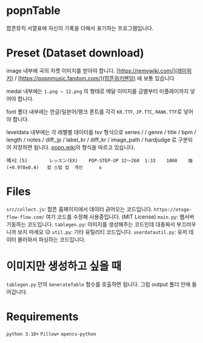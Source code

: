 # popnTable
팝픈뮤직 서열표에 자신의 기록을 더해서 표기하는 프로그램입니다.

# Preset (Dataset download)

image 내부에 곡의 자켓 이미지를 받아야 합니다. [https://remywiki.com/](레미위키) / [https://popnmusic.fandom.com/](팝픈위키팬덤) 에 보통 있습니다

medal 내부에는 `1.png ~ 12.png` 의 형태로 메달 이미지를 금별부터 미플레이까지 넣어야 합니다.

font 폴더 내부에는 한글/일본어/랭크 폰트를 각각 `KR.TTF`, `JP.TTC`, `RANK.TTF`로 넣어야 합니다.

leveldata 내부에는 각 레벨별 데이터를 tsv 형식으로 series / / genre / title / bpm / length / notes / diff_jp / label_kr / diff_kr / image_path / hardjudge 로 구분되어 저장하면 됩니다. [popn.wiki](팝픈위키)의 형식을 따르고 있습니다.

예시: `[5]		レッスン(EX)	POP-STEP-UP	32～260	1:33	1008	強(+0.978±0.4)	팝 스텝 업	개인		o`

# Files
`src/collect.js`: 팝픈 홈페이지에서 데이터 긁어오는 코드입니다. `https://otoge-flow-flow.com/` 여기 코드를 수정해 사용중입니다. (MIT License)
`main.py`: 웹서버 기동하는 코드입니다.
`tablegen.py`: 이미지를 생성해주는 코드인데 대충짜서 부끄러우니까 보지 마세요 😥
`util.py`: 기타 유틸리티 코드입니다.
`userdatautil.py`: 유저 데이터 불러와서 파싱하는 코드입니다.

# 이미지만 생성하고 싶을 때
`tablegen.py` 안의 `GenerateTable` 함수를 호출하면 됩니다. 그럼 output 폴더 안에 들어갑니다.

# Requirements
`python 3.10+`
`Pillow+`
`opencv-python`
